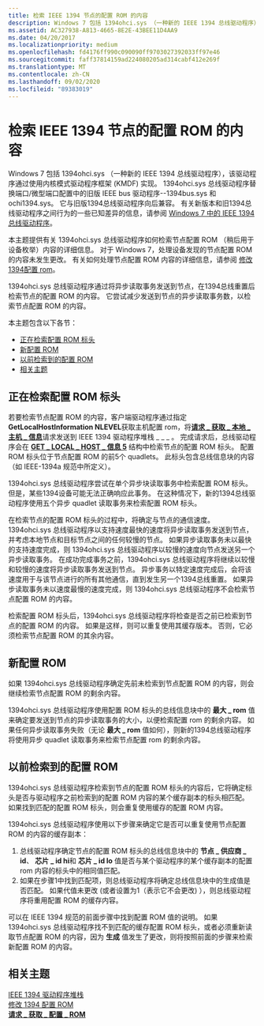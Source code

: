 ```yaml
---
title: 检索 IEEE 1394 节点的配置 ROM 的内容
description: Windows 7 包括 1394ohci.sys （一种新的 IEEE 1394 总线驱动程序），该驱动程序通过使用内核模式驱动程序框架 (KMDF) 实现。
ms.assetid: AC327938-A813-4665-8E2E-43BEE11D4AA9
ms.date: 04/20/2017
ms.localizationpriority: medium
ms.openlocfilehash: fd4176ff990c090090ff9703027392033ff97e46
ms.sourcegitcommit: faff37814159ad224080205ad314cabf412e269f
ms.translationtype: MT
ms.contentlocale: zh-CN
ms.lasthandoff: 09/02/2020
ms.locfileid: "89383019"
---
```

# <a name="retrieving-the-contents-of-a-ieee-1394-nodes-configuration-rom"></a>检索 IEEE 1394 节点的配置 ROM 的内容


Windows 7 包括 1394ohci.sys （一种新的 IEEE 1394 总线驱动程序），该驱动程序通过使用内核模式驱动程序框架 (KMDF) 实现。 1394ohci.sys 总线驱动程序替换端口/微型端口配置中的旧版 IEEE bus 驱动程序--1394bus.sys 和 ochi1394.sys。 它与旧版1394总线驱动程序向后兼容。 有关新版本和旧1394总线驱动程序之间行为的一些已知差异的信息，请参阅 [Windows 7 中的 IEEE 1394 总线驱动程序](./ieee-1394-bus-driver-in-windows-7.md)。

本主题提供有关 1394ohci.sys 总线驱动程序如何检索节点配置 ROM （稍后用于设备枚举）内容的详细信息。 对于 Windows 7，处理设备发现的节点配置 ROM 的内容未发生更改。 有关如何处理节点配置 ROM 内容的详细信息，请参阅 [修改1394配置 rom](./modifying-the-1394-configuration-rom.md)。

1394ohci.sys 总线驱动程序通过将异步读取事务发送到节点，在1394总线重置后检索节点的配置 ROM 的内容。 它尝试减少发送到节点的异步读取事务数，以检索节点配置 ROM 的内容。

本主题包含以下各节：

-   [正在检索配置 ROM 标头](#retrieving-the-configuration-rom-header)
-   [新配置 ROM](#new-configuration-rom)
-   [以前检索到的配置 ROM](#previously-retrieved-configuration-rom)
-   [相关主题](#related-topics)

## <a name="retrieving-the-configuration-rom-header"></a>正在检索配置 ROM 标头


若要检索节点配置 ROM 的内容，客户端驱动程序通过指定**GetLocalHostInformation NLEVEL**获取主机配置 rom，将[**请求 \_ 获取 \_ 本地 \_ 主机 \_ 信息**](https://msdn.microsoft.com/library/windows/hardware/ff537644)请求发送到 IEEE 1394 驱动程序堆栈 \_ \_ \_ 。 完成请求后，总线驱动程序会在 [**GET \_ LOCAL \_ HOST \_ 信息 5**](/windows-hardware/drivers/ddi/1394/ns-1394-_get_local_host_info5) 结构中检索节点的配置 ROM 标头。 配置 ROM 标头位于节点配置 ROM 的前5个 quadlets。 此标头包含总线信息块的内容（如 IEEE-1394a 规范中所定义）。

1394ohci.sys 总线驱动程序尝试在单个异步块读取事务中检索配置 ROM 标头。 但是，某些1394设备可能无法正确响应此事务。 在这种情况下，新的1394总线驱动程序使用五个异步 quadlet 读取事务来检索配置 ROM 标头。

在检索节点的配置 ROM 标头的过程中，将确定与节点的通信速度。 1394ohci.sys 总线驱动程序以支持速度最快的速度将异步读取事务发送到节点，并考虑本地节点和目标节点之间的任何较慢的节点。 如果异步读取事务未以最快的支持速度完成，则 1394ohci.sys 总线驱动程序以较慢的速度向节点发送另一个异步读取事务。 在成功完成事务之前，1394ohci.sys 总线驱动程序将继续以较慢和较慢的速度将异步读取事务发送到节点。 异步事务以特定速度完成后，会将该速度用于与该节点进行的所有其他通信，直到发生另一个1394总线重置。 如果异步读取事务未以速度最慢的速度完成，则 1394ohci.sys 总线驱动程序不会检索节点配置 ROM 的内容。

检索配置 ROM 标头后，1394ohci.sys 总线驱动程序将检查是否之前已检索到节点的配置 ROM 的内容。 如果是这样，则可以重复使用其缓存版本。 否则，它必须检索节点配置 ROM 的其余内容。

## <a name="new-configuration-rom"></a>新配置 ROM


如果 1394ohci.sys 总线驱动程序确定先前未检索到节点配置 ROM 的内容，则会继续检索节点配置 ROM 的剩余内容。

1394ohci.sys 总线驱动程序使用配置 ROM 标头的总线信息块中的 **最大 \_ rom** 值来确定要发送到节点的异步读取事务的大小，以便检索配置 rom 的剩余内容。 如果任何异步读取事务失败（无论 **最大 \_ rom** 值如何），则新的1394总线驱动程序将使用异步 quadlet 读取事务来检索节点配置 rom 的剩余内容。

## <a name="previously-retrieved-configuration-rom"></a>以前检索到的配置 ROM


1394ohci.sys 总线驱动程序检索到节点的配置 ROM 标头的内容后，它将确定标头是否与驱动程序之前检索到的配置 ROM 内容的某个缓存副本的标头相匹配。 如果找到匹配的配置 ROM 标头，则会重复使用缓存的配置 ROM 内容。

1394ohci.sys 总线驱动程序使用以下步骤来确定它是否可以重复使用节点配置 ROM 的内容的缓存副本：

1.  总线驱动程序确定节点的配置 ROM 标头的总线信息块中的 **节点 \_ 供应商 \_ id**、 **芯片 \_ id hi**和 **芯片 \_ id lo** 值是否与某个驱动程序的某个缓存副本的配置 rom 内容的标头中的相同值匹配。
2.  如果在步骤1中找到匹配项，则总线驱动程序将确定总线信息块中的生成值是否匹配。 如果代值未更改 (或者设置为1（表示它不会更改) ），则总线驱动程序将重用配置 ROM 的缓存内容。

可以在 IEEE 1394 规范的前面步骤中找到配置 ROM 值的说明。 如果 1394ohci.sys 总线驱动程序找不到匹配的缓存配置 ROM 标头，或者必须重新读取节点配置 ROM 的内容，因为 **生成** 值发生了更改，则将按照前面的步骤来检索新配置 ROM 的内容。

## <a name="related-topics"></a>相关主题
[IEEE 1394 驱动程序堆栈](./the-ieee-1394-driver-stack.md)  
[修改 1394 配置 ROM](./modifying-the-1394-configuration-rom.md)  
[**请求 \_ 获取 \_ 配置 \_ ROM**](https://msdn.microsoft.com/library/windows/hardware/gg266404)